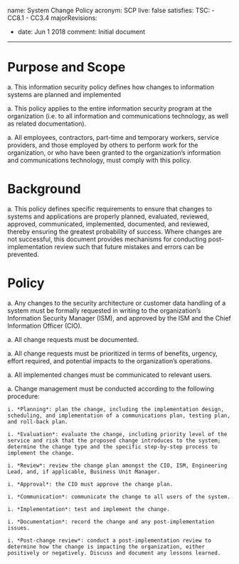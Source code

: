 name: System Change Policy
acronym: SCP
live: false
satisfies:
  TSC:
    - CC8.1
    - CC3.4
majorRevisions:
  - date: Jun 1 2018
    comment: Initial document
---

# Purpose and Scope

a. This information security policy defines how changes to information systems are planned and implemented 

a. This policy applies to the entire information security program at the organization (i.e. to all information and communications technology, as well as related documentation).

a. All employees, contractors, part-time and temporary workers, service providers, and those employed by others to perform work for the organization, or who have been granted to the organization’s information and communications technology, must comply with this policy.

# Background

a. This policy defines specific requirements to ensure that changes to systems and applications are properly planned, evaluated, reviewed, approved, communicated, implemented, documented, and reviewed, thereby ensuring the greatest probability of success. Where changes are not successful, this document provides mechanisms for conducting post-implementation review such that future mistakes and errors can be prevented.

# Policy

a. Any changes to the security architecture or customer data handling of a system must be formally requested in writing to the organization’s Information Security Manager (ISM), and approved by the ISM and the Chief Information Officer (CIO).

a. All change requests must be documented.

a. All change requests must be prioritized in terms of benefits, urgency, effort required, and potential impacts to the organization’s operations.

a. All implemented changes must be communicated to relevant users. 

a. Change management must be conducted according to the following procedure:
    
    i. *Planning*: plan the change, including the implementation design, scheduling, and implementation of a communications plan, testing plan, and roll-back plan.
    
    i. *Evaluation*: evaluate the change, including priority level of the service and risk that the proposed change introduces to the system; determine the change type and the specific step-by-step process to implement the change.
    
    i. *Review*: review the change plan amongst the CIO, ISM, Engineering Lead, and, if applicable, Business Unit Manager.
    
    i. *Approval*: the CIO must approve the change plan. 
    
    i. *Communication*: communicate the change to all users of the system.
    
    i. *Implementation*: test and implement the change.
    
    i. *Documentation*: record the change and any post-implementation issues.
    
    i. *Post-change review*: conduct a post-implementation review to determine how the change is impacting the organization, either positively or negatively. Discuss and document any lessons learned.

